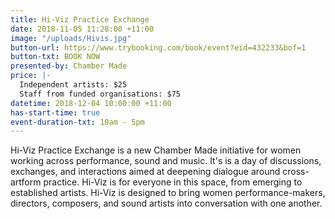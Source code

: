```yaml
---
title: Hi-Viz Practice Exchange
date: 2018-11-05 11:28:00 +11:00
image: "/uploads/Hivis.jpg"
button-url: https://www.trybooking.com/book/event?eid=432233&bof=1
button-txt: BOOK NOW
presented-by: Chamber Made
price: |-
  Independent artists: $25
  Staff from funded organisations: $75
datetime: 2018-12-04 10:00:00 +11:00
has-start-time: true
event-duration-txt: 10am - 5pm
---
```


Hi-Viz Practice Exchange is a new Chamber Made initiative for women working across performance, sound and music. It's is a day of discussions, exchanges, and interactions aimed at deepening dialogue around cross-artform practice. Hi-Viz is for everyone in this space, from emerging to established artists. Hi-Viz is designed to bring women performance-makers, directors, composers, and sound artists into conversation with one another.  
